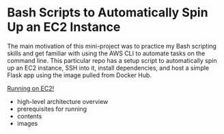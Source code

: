 # Bash Scripts to Automatically Spin Up an EC2 Instance

The main motivation of this mini-project was to practice my Bash scripting
skills and get familiar with using the AWS CLI to automate tasks on the command
line. This particular repo has a setup script to automatically spin up an EC2
instance, SSH into it, install dependencies, and host a simple Flask app using
the image pulled from Docker Hub.

[Running on EC2!](http://ec2-54-169-122-216.ap-southeast-1.compute.amazonaws.com:5000)

- high-level architecture overview
- prerequisites for running
- contents
- images
